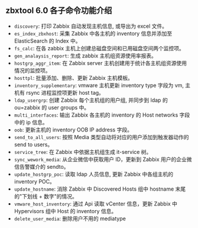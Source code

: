 ## zbxtool 6.0 各子命令功能介绍
* ```discovery```: 打印 Zabbix 自动发现主机信息, 或导出为 excel 文件。
* ```es_index_zbxhost```: 采集 Zabbix 中各主机的 inventory 信息并添加至 ElasticSearch 的 Index 中。
* ```fs_calc```: 在各 zabbix 主机上创建总磁盘空间和已用磁盘空间两个监控项。
* ```gen_analaysis_report```: 生成 zabbix 主机组资源使用率报表。
* ```hostgrp_aggr_item```: 在 Zabbix server 主机创建用于统计各主机组资源使用情况的监控项。
* ```hosttpl```: 批量添加、删除、更新 Zabbix 主机模板。
* ```inventory_supplementary```: vmware 主机更新 inventory type 字段为 vm, 主机有 rsync 进程监控项更新 host tag。
* ```ldap_usergrp```: 创建 Zabbix 每个主机组的用户组, 并同步到 ldap 的 ou=zabbix 的 user groups 中。
* ```multi_interfaces```: 输出 Zabbix 各主机的 inventory 的 Host networks 字段中的 ip 信息。
* ```oob```: 更新主机的 inventory OOB IP address 字段。
* ```send_to_all_users```: 按照 Media 类型自动将对应的用户添加到触发器动作的 send to users。
* ```service_tree```: 在 Zabbix 中依据主机组生成 it-service 树。
* ```sync_wework_media```: 从企业微信中获取用户 ID，更新到 Zabbix 用户的企业微信告警媒介的 sendto。
* ```update_hostgrp_poc```: 读取 ldap 人员信息, 更新 Zabbix 中各组主机的 inventory POC。
* ```update_hostname```: 消除 Zabbix 中 Discovered Hosts 组中 hostname 末尾的"下划线 + 数字"的情况。
* ```vmware_host_inventory```: 通过 Api 读取 vCenter 信息，更新 Zabbix 中 Hypervisors 组中 Host 的 inventory 信息。
* ```delete_user_media```: 删除用户不用的 mediatype
